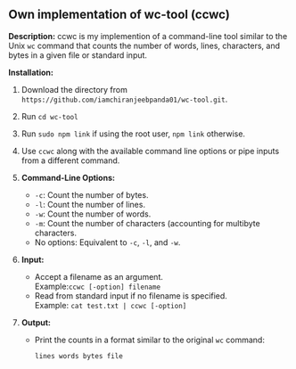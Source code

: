 ## Own implementation of wc-tool (ccwc)

**Description:**
ccwc is my implemention of a command-line tool similar to the Unix `wc` command that counts the number of words, lines, characters, and bytes in a given file or standard input.


**Installation:**
1. Download the directory from `https://github.com/iamchiranjeebpanda01/wc-tool.git`.
2. Run ``cd wc-tool``
3. Run ``sudo npm link`` if using the root user, ``npm link`` otherwise.
4. Use `` ccwc `` along with the available command line options or pipe inputs from a different command.

1. **Command-Line Options:**
   - `-c`: Count the number of bytes.
   - `-l`: Count the number of lines.
   - `-w`: Count the number of words.
   - `-m`: Count the number of characters (accounting for multibyte characters.
   - No options: Equivalent to `-c`, `-l`, and `-w`.

2. **Input:**
   - Accept a filename as an argument. <br>
    Example:`` ccwc [-option] filename ``
   - Read from standard input if no filename is specified.<br>
   Example: `` cat test.txt | ccwc [-option] ``

3. **Output:**
   - Print the counts in a format similar to the original `wc` command:
     ```
     lines words bytes file
     ```

